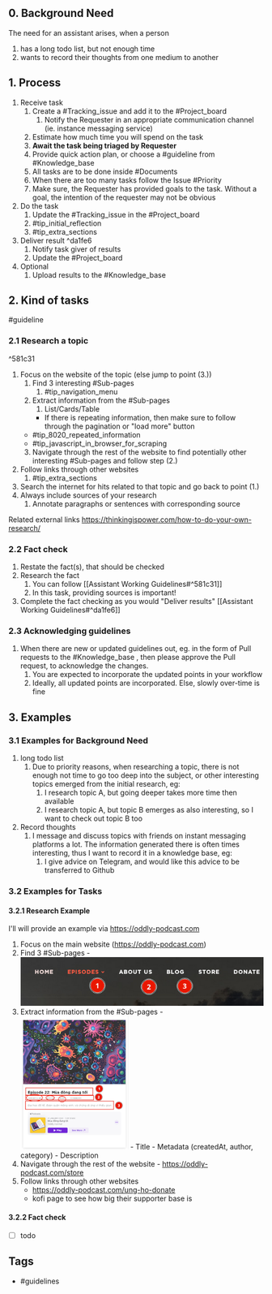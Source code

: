 
## 0. Background Need
The need for an assistant arises, when a person
1. has a long todo list, but not enough time
2. wants to record their thoughts from one medium to another

## 1. Process
1. Receive task
	1. Create a #Tracking_issue and add it to the  #Project_board
		1. Notify the Requester in an appropriate communication channel (ie. instance messaging service)
	2. Estimate how much time you will spend on the task
	3. **Await the task being triaged by Requester**
	4. Provide quick action plan, or choose a #guideline from #Knowledge_base
	5. All tasks are to be done inside #Documents
	6. When there are too many tasks follow the Issue #Priority
	7. Make sure, the Requester has provided goals to the task. Without a goal, the intention of the requester may not be obvious
2. Do the task
	1. Update the #Tracking_issue in the #Project_board
	2. #tip_initial_reflection
	3. #tip_extra_sections
3. Deliver result ^da1fe6
	1. Notify task giver of results
	2. Update the #Project_board
4. Optional
	1. Upload results to the #Knowledge_base


## 2. Kind of tasks
#guideline
### 2.1 Research a topic
^581c31

1. Focus on the website of the topic (else jump to point (3.))
   1. Find 3 interesting #Sub-pages
      1. #tip_navigation_menu
   2. Extract information from the #Sub-pages
      1. List/Cards/Table
       - If there is repeating information, then make sure to follow through the pagination or "load more" button
     - #tip_8020_repeated_information
     - #tip_javascript_in_browser_for_scraping
   3. Navigate through the rest of the website to find potentially other interesting #Sub-pages and follow step (2.)
2. Follow links through other websites
   1. #tip_extra_sections
3. Search the internet for hits related to that topic and go back to point (1.)
4. Always include sources of your research
	 1. Annotate paragraphs or sentences with corresponding source

Related external links
https://thinkingispower.com/how-to-do-your-own-research/

### 2.2 Fact check
1. Restate the fact(s), that should be checked
2. Research the fact
	1. You can follow [[Assistant Working Guidelines#^581c31]]
	2. In this task, providing sources is important!
3. Complete the fact checking as you would "Deliver results" [[Assistant Working Guidelines#^da1fe6]]

### 2.3 Acknowledging guidelines
1. When there are new or updated guidelines out, eg. in the form of Pull requests to the #Knowledge_base , then please approve the Pull request, to acknowledge the changes.
	1. You are expected to incorporate the updated points in your workflow
	2. Ideally, all updated points are incorporated. Else, slowly over-time is fine

## 3. Examples

### 3.1 Examples for Background Need
1. long todo list
	1. Due to priority reasons, when researching a topic, there is not enough not time to go too deep into the subject, or other interesting topics emerged from the initial research, eg:
		1. I research topic A, but going deeper takes more time then available
		2. I research topic A, but topic B emerges as also interesting, so I want to check out topic B too
2. Record thoughts
	1. I message and discuss topics with friends on instant messaging platforms a lot. The information generated there is often times interesting, thus I want to record it in a knowledge base, eg:
		1. I give advice on Telegram, and would like this advice to be transferred to Github

### 3.2 Examples for Tasks
#### 3.2.1 Research Example
I'll will provide an example via https://oddly-podcast.com

1. Focus on the main website (https://oddly-podcast.com)
  1. Find 3 #Sub-pages
    - ![image.png](../assets/image_1709025409351_0.png)
  2. Extract information from the #Sub-pages
    - ![image.png](../assets/image_1709025896752_0.png)
    - Title
    - Metadata (createdAt, author, category)
    - Description
  3. Navigate through the rest of the website
    - https://oddly-podcast.com/store
2. Follow links through other websites
   - https://oddly-podcast.com/ung-ho-donate
   - kofi page to see how big their supporter base is

#### 3.2.2 Fact check
- [ ] todo



## Tags
- #guidelines
